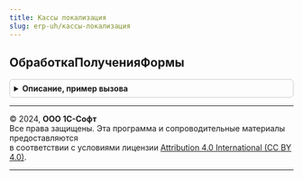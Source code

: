 ```yaml
---
title: Кассы локализация
slug: erp-uh/кассы-локализация
---
```



## ОбработкаПолученияФормы
<details style="margin: 1em 0; padding: 0.5em; border: 1px solid #ccc; border-radius: 6px;">

<summary style="font-weight: bold; cursor: pointer;">Описание, пример вызова</summary>

```bsl

// Стандартный обработчик получения формы
//
// Параметры:
//     ВидФормы - Строка - Имя стандартной формы
//     Параметры - Структура - Параметры формы
//     ВыбраннаяФорма - Строка, Форма - открываемая форма
//     ДополнительнаяИнформация - Структура - Дополнительная информация открытия формы
//     СтандартнаяОбработка - Булево - Признак выполнения стандартной обработки
//
Процедура ОбработкаПолученияФормы(ВидФормы, Параметры, ВыбраннаяФорма, ДополнительнаяИнформация, СтандартнаяОбработка) Экспорт
```

Пример вызова
```bsl
КассыЛокализация.ОбработкаПолученияФормы(ВидФормы, Параметры, ВыбраннаяФорма, ДополнительнаяИнформация, СтандартнаяОбработка) 
```
</details>

---

© 2024, **ООО 1С-Софт**  
Все права защищены. Эта программа и сопроводительные материалы предоставляются  
в соответствии с условиями лицензии [Attribution 4.0 International (CC BY 4.0)](https://creativecommons.org/licenses/by/4.0/legalcode).

---

